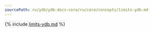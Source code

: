 ```yaml
---
sourcePath: ru/ydb/ydb-docs-core/ru/core/concepts/limits-ydb.md
---
```

{% include [limits-ydb.md](_includes/limits-ydb.md) %}

